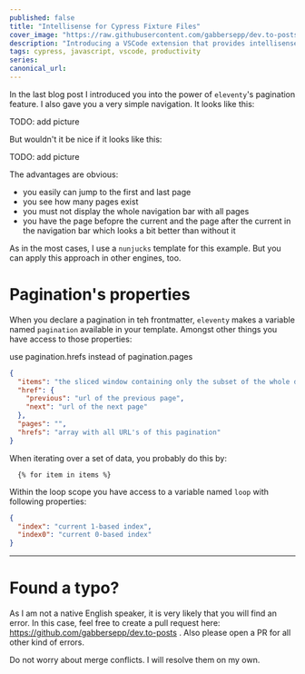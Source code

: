 ```yaml
---
published: false
title: "Intellisense for Cypress Fixture Files"
cover_image: "https://raw.githubusercontent.com/gabbersepp/dev.to-posts/master/blog-posts/intellisense-for-cypress-fixture-files/assets/your-asset.png"
description: "Introducing a VSCode extension that provides intellisense for cypress fixture file paths"
tags: cypress, javascript, vscode, productivity
series:
canonical_url:
---
```


In the last blog post I introduced you into the power of `eleventy`'s pagination feature. I also gave you a very simple navigation. It looks like this:

TODO: add picture

But wouldn't it be nice if it looks like this:

TODO: add picture

The advantages are obvious:
+ you easily can jump to the first and last page
+ you see how many pages exist
+ you must not display the whole navigation bar with all pages
+ you have the page befopre the current and the page after the current in the navigation bar which looks a bit better than without it

As in the most cases, I use a `nunjucks` template for this example. But you can apply this approach in other engines, too.

# Pagination's properties

When you declare a pagination in teh frontmatter, `eleventy` makes a variable named `pagination` available in your template. Amongst other things you have access to those properties:

use pagination.hrefs instead of pagination.pages
```json
{
  "items": "the sliced window containing only the subset of the whole data set",
  "href": {
    "previous": "url of the previous page",
    "next": "url of the next page"
  },
  "pages": "",
  "hrefs": "array with all URL's of this pagination"
}
```

When iterating over a set of data, you probably do this by:

```
  {% for item in items %}
```

Within the loop scope you have access to a variable named `loop` with following properties:

```json
{
  "index": "current 1-based index",
  "index0": "current 0-based index"
}
```


----

# Found a typo?
As I am not a native English speaker, it is very likely that you will find an error. In this case, feel free to create a pull request here: https://github.com/gabbersepp/dev.to-posts . Also please open a PR for all other kind of errors.

Do not worry about merge conflicts. I will resolve them on my own. 
